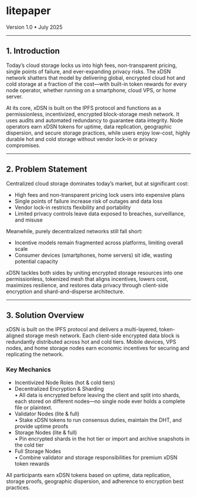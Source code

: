 # litepaper

Version 1.0 • July 2025

***

## 1. Introduction

Today’s cloud storage locks us into high fees, non-transparent pricing, single points of failure, and ever-expanding privacy risks. The xDSN network shatters that model by delivering global, encrypted cloud hot and cold storage at a fraction of the cost—with built-in token rewards for every node operator, whether running on a smartphone, cloud VPS, or home server.

At its core, xDSN is built on the IPFS protocol and functions as a permissionless, incentivized, encrypted block-storage mesh network. It uses audits and automated redundancy to guarantee data integrity. Node operators earn xDSN tokens for uptime, data replication, geographic dispersion, and secure storage practices, while users enjoy low-cost, highly durable hot and cold storage without vendor lock-in or privacy compromises.



***

## 2. Problem Statement

Centralized cloud storage dominates today’s market, but at significant cost:

* High fees and non-transparent pricing lock users into expensive plans
* Single points of failure increase risk of outages and data loss
* Vendor lock-in restricts flexibility and portability
* Limited privacy controls leave data exposed to breaches, surveillance, and misuse

Meanwhile, purely decentralized networks still fall short:

* Incentive models remain fragmented across platforms, limiting overall scale
* Consumer devices (smartphones, home servers) sit idle, wasting potential capacity

xDSN tackles both sides by uniting encrypted storage resources into one permissionless, tokenized mesh that aligns incentives, lowers cost, maximizes resilience, and restores data privacy through client-side encryption and shard-and-disperse architecture.

***

## 3. Solution Overview

xDSN is built on the IPFS protocol and delivers a multi-layered, token-aligned storage mesh network. Each client-side encrypted data block is redundantly distributed across hot and cold tiers. Mobile devices, VPS nodes, and home storage nodes earn economic incentives for securing and replicating the network.

### Key Mechanics

* Incentivized Node Roles (hot & cold tiers)
* Decentralized Encryption & Sharding\
  • All data is encrypted before leaving the client and split into shards, each stored on different nodes—no single node ever holds a complete file or plaintext.
* Validator Nodes (lite & full)\
  • Stake xDSN tokens to run consensus duties, maintain the DHT, and provide uptime proofs
* Storage Nodes (lite & full)\
  • Pin encrypted shards in the hot tier or import and archive snapshots in the cold tier
* Full Storage Nodes\
  • Combine validator and storage responsibilities for premium xDSN token rewards

All participants earn xDSN tokens based on uptime, data replication, storage proofs, geographic dispersion, and adherence to encryption best practices.
